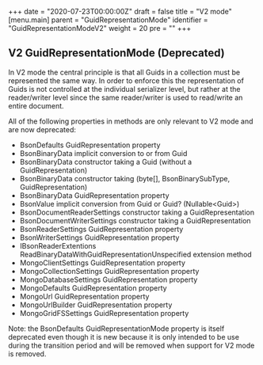 +++
date = "2020-07-23T00:00:00Z"
draft = false
title = "V2 mode"
[menu.main]
  parent = "GuidRepresentationMode"
  identifier = "GuidRepresentationModeV2"
  weight = 20
  pre = "<i class='fa'></i>"
+++

## V2 GuidRepresentationMode (Deprecated)

In V2 mode the central principle is that all Guids in a collection must be represented the same way. In order to enforce
this the representation of Guids is not controlled at the individual serializer level, but rather at the reader/writer
level since the same reader/writer is used to read/write an entire document.

All of the following properties in methods are only relevant to V2 mode and are now deprecated:

* BsonDefaults GuidRepresentation property
* BsonBinaryData implicit conversion to or from Guid
* BsonBinaryData constructor taking a Guid (without a GuidRepresentation)
* BsonBinaryData constructor taking (byte[], BsonBinarySubType, GuidRepresentation)
* BsonBinaryData GuidRepresentation property
* BsonValue implicit conversion from Guid or Guid? (Nullable\<Guid>)
* BsonDocumentReaderSettings constructor taking a GuidRepresentation
* BsonDocumentWriterSettings constructor taking a GuidRepresentation
* BsonReaderSettings GuidRepresentation property
* BsonWriterSettings GuidRepresentation property
* IBsonReaderExtentions ReadBinaryDataWithGuidRepresentationUnspecified extension method
* MongoClientSettings GuidRepresentation property
* MongoCollectionSettings GuidRepresentation property
* MongoDatabaseSettings GuidRepresentation property
* MongoDefaults GuidRepresentation property
* MongoUrl GuidRepresentation property
* MongoUrlBuilder GuidRepresentation property
* MongoGridFSSettings GuidRepresentation property

Note: the BsonDefaults GuidRepresentationMode property is itself deprecated even though it is new because it is only
intended to be use during the transition period and will be removed when support for V2 mode is removed.
